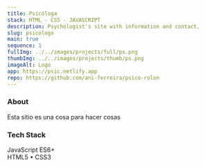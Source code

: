 ```yaml
---
title: Psicóloga
stack: HTML - CSS - JAVASCRIPT
description: Psychologist's site with information and contact.
slug: psicologo
main: true
sequence: 1
fullImg: ../../images/projects/full/ps.png
thumbImg: ../../images/projects/thumb/ps.png
imageAlt: Logo
app: https://psic.netlify.app
repo: https://github.com/ani-ferreira/psico-rolon
---
```


### About

Esta sitio es una cosa para hacer cosas

### Tech Stack

JavaScript ES6+  
HTML5 • CSS3
